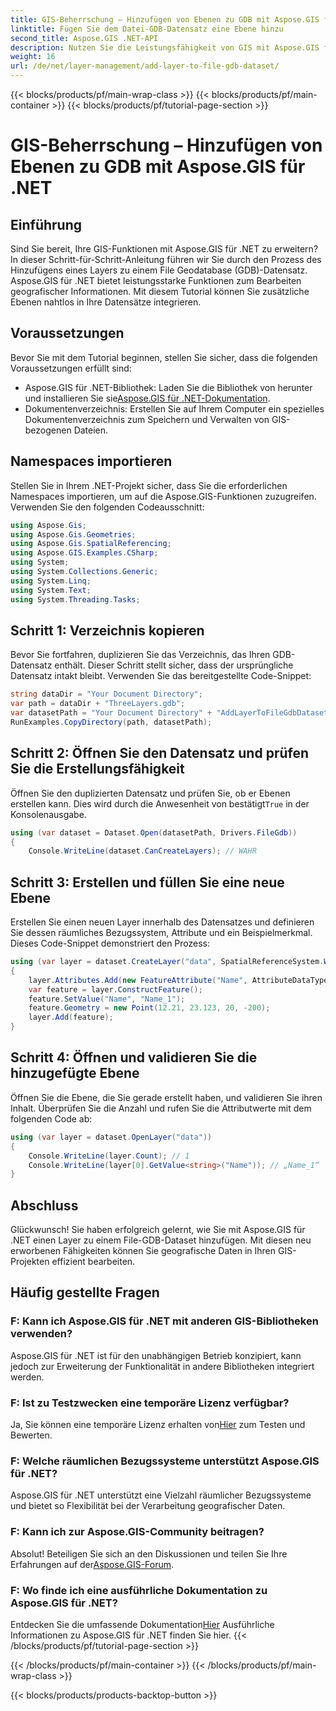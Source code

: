 ```yaml
---
title: GIS-Beherrschung – Hinzufügen von Ebenen zu GDB mit Aspose.GIS für .NET
linktitle: Fügen Sie dem Datei-GDB-Datensatz eine Ebene hinzu
second_title: Aspose.GIS .NET-API
description: Nutzen Sie die Leistungsfähigkeit von GIS mit Aspose.GIS für .NET! Erfahren Sie in dieser Schritt-für-Schritt-Anleitung, wie Sie Layer zu File-GDB-Datensätzen hinzufügen. #geografische Daten #Aspose #GIS
weight: 16
url: /de/net/layer-management/add-layer-to-file-gdb-dataset/
---
```


{{< blocks/products/pf/main-wrap-class >}}
{{< blocks/products/pf/main-container >}}
{{< blocks/products/pf/tutorial-page-section >}}

# GIS-Beherrschung – Hinzufügen von Ebenen zu GDB mit Aspose.GIS für .NET

## Einführung
Sind Sie bereit, Ihre GIS-Funktionen mit Aspose.GIS für .NET zu erweitern? In dieser Schritt-für-Schritt-Anleitung führen wir Sie durch den Prozess des Hinzufügens eines Layers zu einem File Geodatabase (GDB)-Datensatz. Aspose.GIS für .NET bietet leistungsstarke Funktionen zum Bearbeiten geografischer Informationen. Mit diesem Tutorial können Sie zusätzliche Ebenen nahtlos in Ihre Datensätze integrieren.
## Voraussetzungen
Bevor Sie mit dem Tutorial beginnen, stellen Sie sicher, dass die folgenden Voraussetzungen erfüllt sind:
-  Aspose.GIS für .NET-Bibliothek: Laden Sie die Bibliothek von herunter und installieren Sie sie[Aspose.GIS für .NET-Dokumentation](https://reference.aspose.com/gis/net/).
- Dokumentenverzeichnis: Erstellen Sie auf Ihrem Computer ein spezielles Dokumentenverzeichnis zum Speichern und Verwalten von GIS-bezogenen Dateien.
## Namespaces importieren
Stellen Sie in Ihrem .NET-Projekt sicher, dass Sie die erforderlichen Namespaces importieren, um auf die Aspose.GIS-Funktionen zuzugreifen. Verwenden Sie den folgenden Codeausschnitt:
```csharp
using Aspose.Gis;
using Aspose.Gis.Geometries;
using Aspose.Gis.SpatialReferencing;
using Aspose.GIS.Examples.CSharp;
using System;
using System.Collections.Generic;
using System.Linq;
using System.Text;
using System.Threading.Tasks;
```
## Schritt 1: Verzeichnis kopieren
Bevor Sie fortfahren, duplizieren Sie das Verzeichnis, das Ihren GDB-Datensatz enthält. Dieser Schritt stellt sicher, dass der ursprüngliche Datensatz intakt bleibt. Verwenden Sie das bereitgestellte Code-Snippet:
```csharp
string dataDir = "Your Document Directory";
var path = dataDir + "ThreeLayers.gdb";
var datasetPath = "Your Document Directory" + "AddLayerToFileGdbDataset_out.gdb";
RunExamples.CopyDirectory(path, datasetPath);
```
## Schritt 2: Öffnen Sie den Datensatz und prüfen Sie die Erstellungsfähigkeit
 Öffnen Sie den duplizierten Datensatz und prüfen Sie, ob er Ebenen erstellen kann. Dies wird durch die Anwesenheit von bestätigt`True` in der Konsolenausgabe.
```csharp
using (var dataset = Dataset.Open(datasetPath, Drivers.FileGdb))
{
    Console.WriteLine(dataset.CanCreateLayers); // WAHR
```
## Schritt 3: Erstellen und füllen Sie eine neue Ebene
Erstellen Sie einen neuen Layer innerhalb des Datensatzes und definieren Sie dessen räumliches Bezugssystem, Attribute und ein Beispielmerkmal. Dieses Code-Snippet demonstriert den Prozess:
```csharp
using (var layer = dataset.CreateLayer("data", SpatialReferenceSystem.Wgs84))
{
    layer.Attributes.Add(new FeatureAttribute("Name", AttributeDataType.String));
    var feature = layer.ConstructFeature();
    feature.SetValue("Name", "Name_1");
    feature.Geometry = new Point(12.21, 23.123, 20, -200);
    layer.Add(feature);
}
```
## Schritt 4: Öffnen und validieren Sie die hinzugefügte Ebene
Öffnen Sie die Ebene, die Sie gerade erstellt haben, und validieren Sie ihren Inhalt. Überprüfen Sie die Anzahl und rufen Sie die Attributwerte mit dem folgenden Code ab:
```csharp
using (var layer = dataset.OpenLayer("data"))
{
    Console.WriteLine(layer.Count); // 1
    Console.WriteLine(layer[0].GetValue<string>("Name")); // „Name_1“
}
```
## Abschluss
Glückwunsch! Sie haben erfolgreich gelernt, wie Sie mit Aspose.GIS für .NET einen Layer zu einem File-GDB-Dataset hinzufügen. Mit diesen neu erworbenen Fähigkeiten können Sie geografische Daten in Ihren GIS-Projekten effizient bearbeiten.
## Häufig gestellte Fragen
### F: Kann ich Aspose.GIS für .NET mit anderen GIS-Bibliotheken verwenden?
Aspose.GIS für .NET ist für den unabhängigen Betrieb konzipiert, kann jedoch zur Erweiterung der Funktionalität in andere Bibliotheken integriert werden.
### F: Ist zu Testzwecken eine temporäre Lizenz verfügbar?
 Ja, Sie können eine temporäre Lizenz erhalten von[Hier](https://purchase.aspose.com/temporary-license/) zum Testen und Bewerten.
### F: Welche räumlichen Bezugssysteme unterstützt Aspose.GIS für .NET?
Aspose.GIS für .NET unterstützt eine Vielzahl räumlicher Bezugssysteme und bietet so Flexibilität bei der Verarbeitung geografischer Daten.
### F: Kann ich zur Aspose.GIS-Community beitragen?
 Absolut! Beteiligen Sie sich an den Diskussionen und teilen Sie Ihre Erfahrungen auf der[Aspose.GIS-Forum](https://forum.aspose.com/c/gis/33).
### F: Wo finde ich eine ausführliche Dokumentation zu Aspose.GIS für .NET?
 Entdecken Sie die umfassende Dokumentation[Hier](https://reference.aspose.com/gis/net/) Ausführliche Informationen zu Aspose.GIS für .NET finden Sie hier.
{{< /blocks/products/pf/tutorial-page-section >}}

{{< /blocks/products/pf/main-container >}}
{{< /blocks/products/pf/main-wrap-class >}}

{{< blocks/products/products-backtop-button >}}
